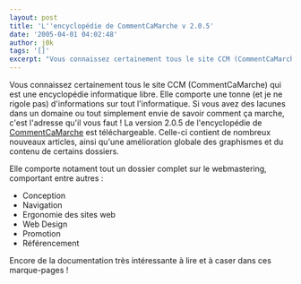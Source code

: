 ```yaml
---
layout: post
title: 'L''encyclopédie de CommentCaMarche v 2.0.5'
date: '2005-04-01 04:02:48'
author: j0k
tags: '[]'
excerpt: "Vous connaissez certainement tous le site CCM (CommentCaMarche) qui est une encyclopédie informatique libre. Elle comporte une tonne (et je ne rigole pas) d'informations sur tout l'informatique. Si vous avez des lacunes dans un domaine ou tout simplement envie de savoir comment ça marche, c'est l'adresse qu'il vous faut !     \nLa version 2.0.5 de l'encyclopédie      …"
---
```


Vous connaissez certainement tous le site CCM (CommentCaMarche) qui est une encyclopédie informatique libre. Elle comporte une tonne (et je ne rigole pas) d'informations sur tout l'informatique. Si vous avez des lacunes dans un domaine ou tout simplement envie de savoir comment ça marche, c'est l'adresse qu'il vous faut !
La version 2.0.5 de l'encyclopédie de [CommentCaMarche](http://www.commentcamarche.net/encyclopedie/) est téléchargeable. Celle-ci contient de nombreux nouveaux articles, ainsi qu'une amélioration globale des graphismes et du contenu de certains dossiers.

Elle comporte notament tout un dossier complet sur le webmastering, comportant entre autres :
* Conception
* Navigation
* Ergonomie des sites web
* Web Design
* Promotion
* Référencement

Encore de la documentation très intéressante à lire et à caser dans ces marque-pages !
